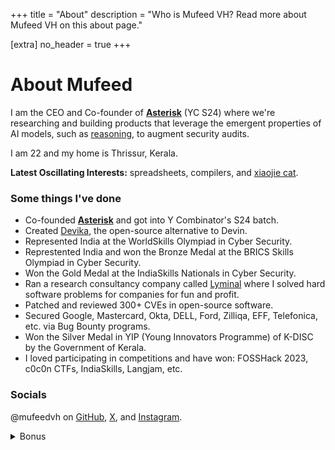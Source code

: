 +++
title = "About"
description = "Who is Mufeed VH? Read more about Mufeed VH on this about page."

[extra]
no_header = true
+++

# About Mufeed

I am the CEO and Co-founder of [**Asterisk**](https://asterisk.so "Asterisk's website") (YC S24) where we're researching and building products that leverage the emergent properties of AI models, such as <u>reasoning</u>, to augment security audits.

I am <span id="my_age"><noscript>22</noscript></span> and my home is Thrissur, Kerala.

**Latest Oscillating Interests:** spreadsheets, compilers, and [xiaojie cat](https://www.instagram.com/xiaojie_cat).

### Some things I've done

- Co-founded [**Asterisk**](https://asterisk.ai "Asterisk's website") and got into Y Combinator's S24 batch.
- Created [Devika](https://github.com/stitionai/devika), the open-source alternative to Devin.
- Represented India at the WorldSkills Olympiad in Cyber Security.
- Represtented India and won the Bronze Medal at the BRICS Skills Olympiad in Cyber Security.
- Won the Gold Medal at the IndiaSkills Nationals in Cyber Security.
- Ran a research consultancy company called [Lyminal](https://lyminal.space/) where I solved hard software problems for companies for fun and profit.
- Patched and reviewed 300+ CVEs in open-source software.
- Secured Google, Mastercard, Okta, DELL, Ford, Zilliqa, EFF, Telefonica, etc. via Bug Bounty programs.
- Won the Silver Medal in YIP (Young Innovators Programme) of K-DISC by the Government of Kerala.
- I loved participating in competitions and have won: FOSSHack 2023, c0c0n CTFs, IndiaSkills, Langjam, etc.

### Socials

@mufeedvh on [GitHub](https://github.com/mufeedvh), [X](https://x.com/mufeedvh), and [Instagram](https://instagram.com/mufeedvh).

<details>
  <summary style="cursor: pointer;">Bonus</summary>
  <br>
  <img src="/assets/images/cats.jpg" alt="cats">
</details>
<br>

<script>
function me_when() {
    var a = new Date(2002,5,13);
    var b = new Date();
    var c = b - a;
    var d = c / (1000 * 60 * 60 * 24 * 365.25);
    document.getElementById('my_age').innerHTML = '' + Math.floor(d) + '.' + (d % 1).toFixed(9).substr(2)
}
setInterval(me_when, 1)
</script>